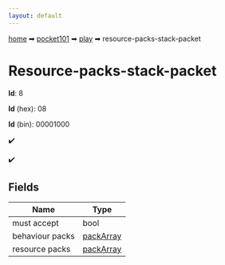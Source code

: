 ```yaml
---
layout: default
---
```


[home](/) ➡ [pocket101](/protocol/pocket101) ➡ [play](/protocol/pocket101/play) ➡ resource-packs-stack-packet

# Resource-packs-stack-packet

**Id**: 8

**Id** (hex): 08

**Id** (bin): 00001000

✔️

✔️

## Fields

Name | Type
---|---
must accept | bool
behaviour packs | [packArray](/protocol/pocket101/arrays)
resource packs | [packArray](/protocol/pocket101/arrays)

